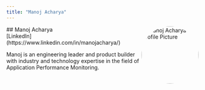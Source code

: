 ```yaml
---
title: "Manoj Acharya"
---
```



<img src="https://sessionize.com/image/cfe9-400o400o1-L4zFadqAPZdbKAdJ4bvTS5.jpg" style="width: 150px; float: right; border-radius: 50%" alt="Manoj Acharya Profile Picture"/>
## Manoj Acharya
<br>
[LinkedIn](https://www.linkedin.com/in/manojacharya/)

Manoj is an engineering leader and product builder with industry and technology expertise in the field of Application Performance Monitoring.
